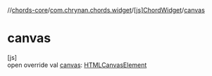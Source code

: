 //[chords-core](../../../index.md)/[com.chrynan.chords.widget](../index.md)/[[js]ChordWidget](index.md)/[canvas](canvas.md)

# canvas

[js]\
open override val [canvas](canvas.md): [HTMLCanvasElement](https://kotlinlang.org/api/latest/jvm/stdlib/org.w3c.dom/-h-t-m-l-canvas-element/index.html)
